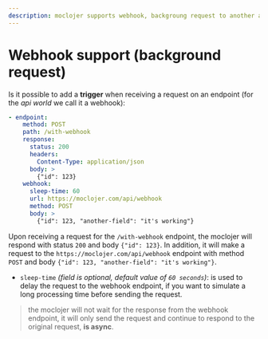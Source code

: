 ```yaml
---
description: moclojer supports webhook, backgroung request to another api or endpoint
---
```


# Webhook support (background request)

Is it possible to add a **trigger** when receiving a request on an endpoint (for the _api world_ we call it a webhook):

```yaml
- endpoint:
    method: POST
    path: /with-webhook
    response:
      status: 200
      headers:
        Content-Type: application/json
      body: >
        {"id": 123}
    webhook:
      sleep-time: 60
      url: https://moclojer.com/api/webhook
      method: POST
      body: >
        {"id": 123, "another-field": "it's working"}
```

Upon receiving a request for the `/with-webhook` endpoint, the moclojer will respond with status `200` and body `{"id": 123}`.
In addition, it will make a request to the `https://moclojer.com/api/webhook` endpoint with method `POST` and body `{"id": 123, "another-field": "it's working"}`.

* `sleep-time` _(field is optional, default value of `60 seconds`)_: is used to delay the request to the webhook endpoint, if you want to simulate a long processing time before sending the request.

> the moclojer will not wait for the response from the webhook endpoint, it will only send the request and continue to respond to the original request, **is async**.

